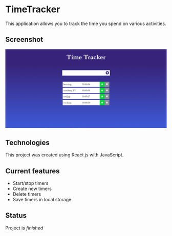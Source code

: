# TimeTracker

This application allows you to track the time you spend on various activities.

## Screenshot

![Screenshot](./img/screenshot.PNG)

## Technologies

This project was created using React.js with JavaScript.

## Current features

- Start/stop timers
- Create new timers
- Delete timers
- Save timers in local storage

## Status

Project is _finished_
